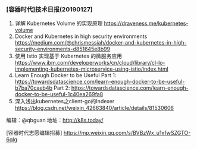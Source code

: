 ### [容器时代]技术日报(20190127)

1. 详解 Kubernetes Volume 的实现原理 https://draveness.me/kubernetes-volume
2. Docker and Kubernetes in high security environments https://medium.com/@chrismessiah/docker-and-kubernetes-in-high-security-environments-d851645e8b99
3. 使用 Istio 实现基于 Kubernetes 的微服务应用 https://www.ibm.com/developerworks/cn/cloud/library/cl-lo-implementing-kubernetes-microservice-using-istio/index.html
4. Learn Enough Docker to be Useful
   Part 1: https://towardsdatascience.com/learn-enough-docker-to-be-useful-b7ba70caeb4b
   Part 2: https://towardsdatascience.com/learn-enough-docker-to-be-useful-1c40ea269fa8
5. 深入浅出kubernetes之client-go的Indexer https://blog.csdn.net/weixin_42663840/article/details/81530606

编辑：@qbguan
地址：<http://k8s.today/>

[容器时代志愿编辑招募] <https://mp.weixin.qq.com/s/BVBzWx_u1xfwSZGTO-6qlg>


